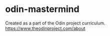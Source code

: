 # odin-mastermind

Created as a part of the Odin project curriculum. https://www.theodinproject.com/about